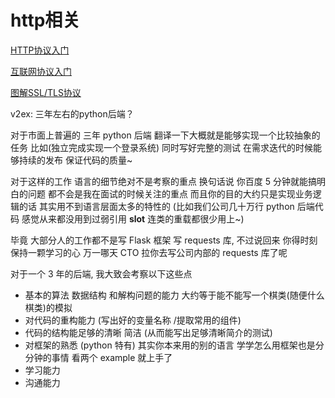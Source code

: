 # http相关

[HTTP协议入门](http://www.ruanyifeng.com/blog/2016/08/http.html)

[互联网协议入门](http://www.ruanyifeng.com/blog/2012/05/internet_protocol_suite_part_i.html)

[图解SSL/TLS协议](http://www.ruanyifeng.com/blog/2014/09/illustration-ssl.html)

v2ex: 三年左右的python后端？

对于市面上普遍的 三年 python 后端 翻译一下大概就是能够实现一个比较抽象的任务 比如(独立完成实现一个登录系统)
同时写好完整的测试 在需求迭代的时候能够持续的发布 保证代码的质量~ 

对于这样的工作 语言的细节绝对不是考察的重点 换句话说 你百度 5 分钟就能搞明白的问题 都不会是我在面试的时候关注的重点 而且你的目的大约只是实现业务逻辑的话 其实用不到语言层面太多的特性的 (比如我们公司几十万行 python 后端代码 感觉从来都没用到过弱引用 __slot__ 连类的重载都很少用上~)

毕竟 大部分人的工作都不是写 Flask 框架 写 requests 库, 不过说回来 你得时刻保持一颗学习的心 万一哪天 CTO 拉你去写公司内部的 requests 库了呢

对于一个 3 年的后端, 我大致会考察以下这些点

* 基本的算法 数据结构 和解构问题的能力 大约等于能不能写一个棋类(随便什么棋类)的模拟
* 对代码的重构能力 (写出好的变量名称 /提取常用的组件)
* 代码的结构能足够的清晰 简洁 (从而能写出足够清晰简介的测试)
* 对框架的熟悉 (python 特有) 其实你本来用的别的语言 学学怎么用框架也是分分钟的事情 看两个 example 就上手了
* 学习能力
* 沟通能力
